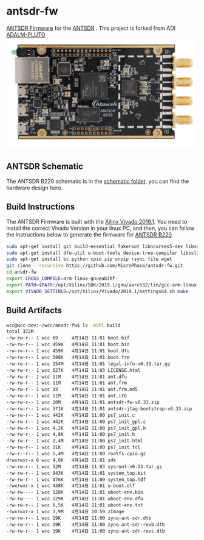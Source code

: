 # antsdr-fw
[ANTSDR Firmware](https://github.com/MicroPhase/antsdr-fw) for the [ANTSDR](https://item.taobao.com/item.htm?spm=a230r.1.14.16.34e21142YIlxqx&id=647986963313&ns=1&abbucket=2#detail) .
This project is forked from ADI [ADALM-PLUTO ](https://github.com/analogdevicesinc/plutosdr-fw) 
![ANTSDR](./images/ANTSDR.png)

## ANTSDR Schematic
The ANTSDR  B220 schematic is in the [schematic folder](./schematic),  you can find the hardware design here.
## Build Instructions
The ANTSDR Firmware is built with the [Xilinx Vivado 2019.1](https://www.xilinx.com/member/forms/download/xef-vivado.html?filename=Xilinx_Vivado_SDK_Web_2019.1_0524_1430_Lin64.bin). You need to install the correct Vivado Version in your linux PC, and then, you can follow the instructions below to generate the firmware for [ANTSDR B220](https://item.taobao.com/item.htm?spm=a230r.1.14.16.34e21142YIlxqx&id=647986963313&ns=1&abbucket=2#detail).
```bash
sudo apt-get install git build-essential fakeroot libncurses5-dev libssl-dev ccache 
sudo apt-get install dfu-util u-boot-tools device-tree-compiler libssl1.0-dev mtools
sudo apt-get install bc python cpio zip unzip rsync file wget 
git clone --recursive https://github.com/MicroPhase/antsdr-fw.git 
cd ansdr-fw 
export CROSS_COMPILE=arm-linux-gnueabihf- 
export PATH=$PATH:/opt/Xilinx/SDK/2019.1/gnu/aarch32/lin/gcc-arm-linux-gnueabi/bin 
export VIVADO_SETTINGS=/opt/Xilinx/Vivado/2019.1/settings64.sh make
```
## Build Artifacts 
```bash 
wcc@wcc-dev:~/wcc/ansdr-fw$ ls -AGhl build 
total 372M 
-rw-rw-r-- 1 wcc 69     4月14日 11:01 boot.bif 
-rw-rw-r-- 1 wcc 459K   4月14日 11:01 boot.bin 
-rw-rw-r-- 1 wcc 459K   4月14日 11:01 boot.dfu 
-rw-rw-r-- 1 wcc 588K   4月14日 11:01 boot.frm 
-rw-rw-r-- 1 wcc 254M   4月14日 11:01 legal-info-v0.33.tar.gz 
-rw-rw-r-- 1 wcc 527K   4月14日 11:03 LICENSE.html 
-rw-rw-r-- 1 wcc 11M    4月14日 11:01 ant.dfu 
-rw-rw-r-- 1 wcc 11M    4月14日 11:01 ant.frm 
-rw-rw-r-- 1 wcc 33     4月14日 11:01 ant.frm.md5 
-rw-rw-r-- 1 wcc 11M    4月14日 11:01 ant.itb 
-rw-rw-r-- 1 wcc 20M    4月14日 11:01 antsdr-fw-v0.33.zip 
-rw-rw-r-- 1 wcc 571K   4月14日 11:01 antsdr-jtag-bootstrap-v0.33.zip 
-rw-rw-r-- 1 wcc 442K   4月14日 11:00 ps7_init.c 
-rw-rw-r-- 1 wcc 442K   4月14日 11:00 ps7_init_gpl.c
-rw-rw-r-- 1 wcc 4,2K   4月14日 11:00 ps7_init_gpl.h 
-rw-rw-r-- 1 wcc 4,8K   4月14日 11:00 ps7_init.h
-rw-rw-r-- 1 wcc 2,4M   4月14日 11:00 ps7_init.html 
-rw-rw-r-- 1 wcc 31K    4月14日 11:00 ps7_init.tcl 
-rw-r--r-- 1 wcc 5,4M   4月14日 11:00 rootfs.cpio.gz 
drwxrwxr-x 6 wcc 4,0K   4月14日 11:01 sdk 
-rw-rw-r-- 1 wcc 52M    4月14日 11:03 sysroot-v0.33.tar.gz 
-rw-rw-r-- 1 wcc 943K   4月14日 11:01 system_top.bit 
-rw-rw-r-- 1 wcc 476K   4月14日 11:00 system_top.hdf 
-rwxrwxr-x 1 wcc 438K   4月14日 11:01 u-boot.elf 
-rw-rw---- 1 wcc 128K   4月14日 11:01 uboot-env.bin 
-rw-rw---- 1 wcc 129K   4月14日 11:01 uboot-env.dfu 
-rw-rw-r-- 1 wcc 6,5K   4月14日 11:01 uboot-env.txt 
-rwxrwxr-x 1 wcc 3,9M   4月14日 10:59 zImage 
-rw-rw-r-- 1 wcc 19K    4月14日 11:00 zynq-ant-sdr.dtb 
-rw-rw-r-- 1 wcc 19K    4月14日 11:00 zynq-ant-sdr-revb.dtb 
-rw-rw-r-- 1 wcc 19K    4月14日 11:00 zynq-ant-sdr-revc.dtb
 ```

